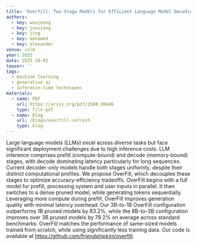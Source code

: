 ```yaml
---
title: 'Overfill: Two-Stage Models for Efficient Language Model Decoding'
authors:
  - key: woojeong
  - key: junxiong
  - key: jing
  - key: mohamed
  - key: alexander
venue: colm
year: 2025
date: 2025-10-01
teaser: ''
tags:
  - machine learning
  - generative ai
  - inference-time techniques
materials:
  - name: PDF
    url: https://arxiv.org/pdf/2508.08446
    type: file-pdf
  - name: Blog
    url: /blogs/overfill-refresh
    type: blog
---
```

Large language models (LLMs) excel across diverse tasks but face significant deployment challenges due to high inference costs. LLM inference comprises prefill (compute-bound) and decode (memory-bound) stages, with decode dominating latency particularly for long sequences. Current decoder-only models handle both stages uniformly, despite their distinct computational profiles. We propose OverFill, which decouples these stages to optimize accuracy-efficiency tradeoffs. OverFill begins with a full model for prefill, processing system and user inputs in parallel. It then switches to a dense pruned model, while generating tokens sequentially. Leveraging more compute during prefill, OverFill improves generation quality with minimal latency overhead. Our 3B-to-1B OverFill configuration outperforms 1B pruned models by 83.2%, while the 8B-to-3B configuration improves over 3B pruned models by 79.2% on average across standard benchmarks. OverFill matches the performance of same-sized models trained from scratch, while using significantly less training data. Our code is available at https://github.com/friendshipkim/overfill.
